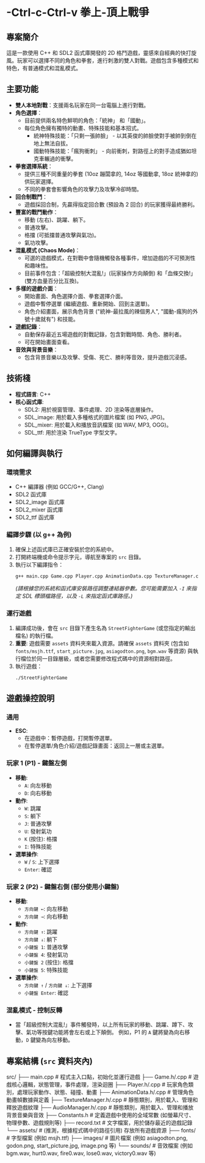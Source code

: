 # -Ctrl-c-Ctrl-v 拳上-頂上戰爭

## 專案簡介
這是一款使用 C++ 和 SDL2 函式庫開發的 2D 格鬥遊戲，靈感來自經典的快打旋風。玩家可以選擇不同的角色和拳套，進行刺激的雙人對戰。遊戲包含多種模式和特色，有普通模式和混亂模式。

## 主要功能
* **雙人本地對戰**：支援兩名玩家在同一台電腦上進行對戰。
* **角色選擇**：
    * 目前提供兩名特色鮮明的角色：「統神」 和「國動」。
    * 每位角色擁有獨特的動畫、特殊技能和基本招式。
        * 統神特殊技能：「只剩一張帥臉」 - 以其英俊的帥臉使對手被帥到倒在地上無法自拔。
        * 國動特殊技能：「瘋狗衝刺」 - 向前衝刺，對路徑上的對手造成猶如坦克車輾過的衝擊。
* **拳套選擇系統**：
    * 提供三種不同重量的拳套 (10oz 蹦闆拿的, 14oz 等國動拿, 18oz 統神拿的) 供玩家選擇。
    * 不同的拳套會影響角色的攻擊力及攻擊冷卻時間。
* **回合制戰鬥**：
    * 遊戲採回合制，先贏得指定回合數 (預設為 2 回合) 的玩家獲得最終勝利。
* **豐富的戰鬥動作**：
    * 移動 (左右)、跳躍、躺下。
    * 普通攻擊。
    * 格擋 (可抵擋普通攻擊與氣功)。
    * 氣功攻擊。
* **混亂模式 (Chaos Mode)**：
    * 可選的遊戲模式，在對戰中會隨機觸發各種事件，增加遊戲的不可預測性和趣味性。
    * 目前事件包含：「超級控制大混亂!」(玩家操作方向顛倒) 和「血條交換!」(雙方血量百分比互換)。
* **多樣的遊戲介面**：
    * 開始畫面、角色選擇介面、拳套選擇介面。
    * 遊戲中暫停選單 (繼續遊戲、重新開始、回到主選單)。
    * 角色介紹畫面，展示角色背景 ("統神-最拉風的辣個男人", "國動-瘋狗的外號十歲就有") 和技能。
* **遊戲記錄**：
    * 自動保存最近五場遊戲的對戰記錄，包含對戰時間、角色、勝利者。
    * 可在開始畫面查看。
* **音效與背景音樂**：
    * 包含背景音樂以及攻擊、受傷、死亡、勝利等音效，提升遊戲沉浸感。

## 技術棧
* **程式語言**: C++
* **核心函式庫**:
    * SDL2: 用於視窗管理、事件處理、2D 渲染等底層操作。
    * SDL_image: 用於載入多種格式的圖片檔案 (如 PNG, JPG)。
    * SDL_mixer: 用於載入和播放音訊檔案 (如 WAV, MP3, OGG)。
    * SDL_ttf: 用於渲染 TrueType 字型文字。

## 如何編譯與執行

### 環境需求
* C++ 編譯器 (例如 GCC/G++, Clang)
* SDL2 函式庫
* SDL2_image 函式庫
* SDL2_mixer 函式庫
* SDL2_ttf 函式庫

### 編譯步驟 (以 g++ 為例)
1.  確保上述函式庫已正確安裝於您的系統中。
2.  打開終端機或命令提示字元，導航至專案的 `src` 目錄。
3.  執行以下編譯指令：
    ```bash
    g++ main.cpp Game.cpp Player.cpp AnimationData.cpp TextureManager.cpp AudioManager.cpp -o StreetFighterGame -lSDL2 -lSDL2_image -lSDL2_mixer -lSDL2_ttf
    ```
    *(請根據您的系統和函式庫安裝路徑調整連結器參數。您可能需要加入 `-I` 來指定 SDL 標頭檔路徑，以及 `-L` 來指定函式庫路徑。)*

### 運行遊戲
1.  編譯成功後，會在 `src` 目錄下產生名為 `StreetFighterGame` (或您指定的輸出檔名) 的執行檔。
2.  **重要**: 遊戲需要 `assets` 資料夾來載入資源。請確保 `assets` 資料夾 (包含如 `fonts/msjh.ttf`, `start_picture.jpg`, `asiagodton.png`, `bgm.wav` 等資源) 與執行檔位於同一目錄層級，或者您需要修改程式碼中的資源相對路徑。
3.  執行遊戲：
    ```bash
    ./StreetFighterGame
    ```

## 遊戲操控說明

### 通用
* **ESC**:
    * 在遊戲中：暫停遊戲，打開暫停選單。
    * 在暫停選單/角色介紹/遊戲記錄畫面：返回上一層或主選單。

### 玩家 1 (P1) - 鍵盤左側
* **移動**:
    * `A`: 向左移動
    * `D`: 向右移動
* **動作**:
    * `W`: 跳躍
    * `S`: 躺下
    * `J`: 普通攻擊
    * `U`: 發射氣功
    * `K` (按住): 格擋
    * `I`: 特殊技能
* **選單操作**:
    * `W` / `S`: 上下選擇
    * `Enter`: 確認

### 玩家 2 (P2) - 鍵盤右側 (部分使用小鍵盤)
* **移動**:
    * `方向鍵 ←`: 向左移動
    * `方向鍵 →`: 向右移動
* **動作**:
    * `方向鍵 ↑`: 跳躍
    * `方向鍵 ↓`: 躺下
    * `小鍵盤 1`: 普通攻擊
    * `小鍵盤 4`: 發射氣功
    * `小鍵盤 2` (按住): 格擋
    * `小鍵盤 5`: 特殊技能
* **選單操作**:
    * `方向鍵 ↑` / `方向鍵 ↓`: 上下選擇
    * `小鍵盤 Enter`: 確認

### 混亂模式 - 控制反轉
* 當「超級控制大混亂!」事件觸發時，以上所有玩家的移動、跳躍、蹲下、攻擊、氣功等按鍵功能將會左右或上下顛倒。 例如，P1 的 `A` 鍵將變為向右移動，`D` 鍵變為向左移動。

## 專案結構 (`src` 資料夾內)
src/
├── main.cpp                  # 程式主入口點，初始化並運行遊戲
├── Game.h/.cpp               # 遊戲核心邏輯，狀態管理，事件處理，渲染迴圈
├── Player.h/.cpp             # 玩家角色類別，處理玩家動作、狀態、碰撞、動畫
├── AnimationData.h/.cpp      # 管理角色動畫幀數據與定義
├── TextureManager.h/.cpp     # 靜態類別，用於載入、管理和釋放遊戲紋理
├── AudioManager.h/.cpp       # 靜態類別，用於載入、管理和播放背景音樂與音效
├── Constants.h               # 定義遊戲中使用的全域常數 (如螢幕尺寸、物理參數、遊戲規則等)
├── record.txt                # 文字檔案，用於儲存最近的遊戲記錄
└── assets/                   # (推測，根據程式碼中的路徑引用) 存放所有遊戲資源
├── fonts/                # 字型檔案 (例如 msjh.ttf)
├── images/               # 圖片檔案 (例如 asiagodton.png, godon.png, start_picture.jpg, image.png 等)
└── sounds/               # 音效檔案 (例如 bgm.wav, hurt0.wav, fire0.wav, lose0.wav, victory0.wav 等)
